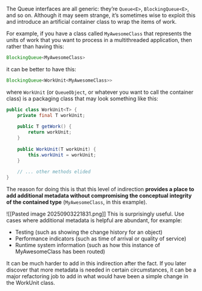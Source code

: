 The Queue interfaces are all generic: they’re `Queue<E>`, `BlockingQueue<E>`, and so on. Although it may seem strange, it’s sometimes wise to exploit this and introduce an artificial container class to wrap the items of work.
 
For example, if you have a class called `MyAwesomeClass` that represents the units of work that you want to process in a multithreaded application, then rather than having this:
 
```java
BlockingQueue<MyAwesomeClass>
```

it can be better to have this:
 
```java
BlockingQueue<WorkUnit<MyAwesomeClass>>
```

where `WorkUnit` (or `QueueObject`, or whatever you want to call the container class) is a packaging class that may look something like this:
 
```java
public class WorkUnit<T> {
    private final T workUnit;
 
    public T getWork() {
        return workUnit;
    }
 
    public WorkUnit(T workUnit) {
        this.workUnit = workUnit;
    }
 
    // ... other methods elided
}
```

The reason for doing this is that this level of indirection **provides a place to add additional metadata without compromising the conceptual integrity of the contained type** (`MyAwesomeClass`, in this example).

![[Pasted image 20250903221831.png]]
This is surprisingly useful. Use cases where additional metadata is helpful are abundant, for example:

- Testing (such as showing the change history for an object)
- Performance indicators (such as time of arrival or quality of service)
- Runtime system information (such as how this instance of MyAwesomeClass has been routed)

It can be much harder to add in this indirection after the fact. If you later discover that more metadata is needed in certain circumstances, it can be a major refactoring job to add in what would have been a simple change in the WorkUnit class.